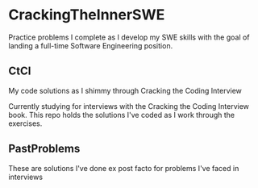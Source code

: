 # CrackingTheInnerSWE
Practice problems I complete as I develop my SWE skills with the goal of landing a full-time Software Engineering position.

## CtCI
My code solutions as I shimmy through Cracking the Coding Interview

Currently studying for interviews with the Cracking the Coding Interview book. This repo holds the solutions I've coded as I work through the exercises.

## PastProblems
These are solutions I've done ex post facto for problems I've faced in interviews